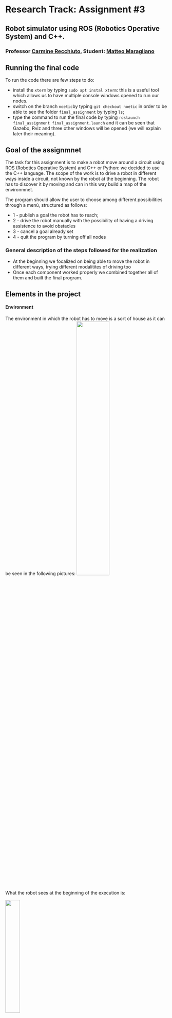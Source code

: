 # Research Track: Assignment #3
## Robot simulator using ROS (Robotics Operative System) and C++.

### Professor [Carmine Recchiuto](https://github.com/CarmineD8), Student: [Matteo Maragliano](https://github.com/mmatteo-hub)

## Running the final code
To run the code there are few steps to do:
* install the `xterm` by typing `sudo apt instal xterm`: this is a useful tool which allows us to have multiple console windows opened to run our nodes.
* switch on the branch `noetic`by typing `git checkout noetic` in order to be able to see the folder `final_assignment` by typing `ls`;
* type the command to run the final code by typing `roslaunch final_assignment final_assignment.launch` and it can be seen that Gazebo, Rviz and three other windows will be opened (we will explain later their meaning).

## Goal of the assignmnet
The task for this assignment is to make a robot move around a circuit using ROS (Robotics Operative System) and C++ or Python: we decided to use the C++ language. The scope of the work is to drive a robot in different ways inside a circuit, not known by the robot at the beginning. The robot has to discover it by moving and can in this way build a map of the environmnet.

The program should allow the user to choose among different possibilities through a menù, structured as follows:
* 1 - publish a goal the robot has to reach;
* 2 - drive the robot manually with the possibility of having a driving assistence to avoid obstacles
* 3 - cancel a goal already set
* 4 - quit the program by turning off all nodes

### General description of the steps followed for the realization
* At the beginning we focalized on being able to move the robot in different ways, trying different modalitites of driving too
* Once each component worked properly we combined together all of them and built the final program.

## Elements in the project
#### Environment
The environment in which the robot has to move is a sort of house as it can be seen in the following pictures:
<img src="https://user-images.githubusercontent.com/62358773/149616513-6e7db4f1-c535-422c-abcd-b51214507905.jpg" width=45%, height=45%>

What the robot sees at the beginning of the execution is:

<img src="https://user-images.githubusercontent.com/62358773/149616590-1febce2a-1430-4153-904a-af2a20ae96a1.jpg" width=30%, height=30%>

The robot is provided of laser scan (the red lines in the picture) able to detect obstacles; it has the possibility of building the map it is moving into by the `gmapping` package which runs together with the simulation: as we can see the *white* part of the map is the one that has already been discovered by the robot.

In the figure it can be already seen the origin of the map, used in a Cartesian plane reference, in which the robot can hold its reference to locate itself in the environment.

#### Robot
The robot is

<img src="https://user-images.githubusercontent.com/62358773/149632556-e0e598cd-1287-404e-88b2-71a23a20fb0f.jpg" width=25%, height=25%>

which has 720 sensors distributed into the 180° frontal view.
The sensor are useful to detect obstacles and were divided into 5 different groups with the same size (144 in each one):
Starting from the 0-th numbered to the 719-th we have:
* right
* front right
* front
* front left
* left

They are used while the robot has to avoid obstacles, in particular we used them inside the manual drive function.

The robot has the possibility to drive into every direction, in particular
* go straight
* turn on its position (z axe) both on the right or on the left
* turn while going straight

## Flowchart of the program
While everything is running in the program, we can build a graph of all nodes connected with eachother to better understand the behaviour; this can be done automatically by the `rosrun rqt_graph rqt_graph` command. The output is:
<img src="https://user-images.githubusercontent.com/62358773/149840202-a3fd86f7-4573-4f52-9ea7-c1bc809b88ca.jpg" width=100%, height=100%>

## Structure of the code
The code has two main nodes:
* UI node
* service node

Here we summarise the main steps computed during the execution:

* The first node has the aim to take the user choice on the modality of driving;
* then it passes the input to the second node by a service;
* once the service node takes the input there is a switch to determine the correct modality for the robot drive.

In orde to avoid problems in terms of synchronization between the callback functioncs we decided to manage all the parts of the code requiring a user choice inside the *UI_node*; the only function that was left into the *service_node* is the one to insert the position of the goal to be reached.

This was done to prevent other threads to stop their execution while waiting for the user to insert a specific character to end that callback.

### Output of the code
##### Windows
When the program runs there are several windows opened, here we explain their meaning:
* Gazebo, a robot simulation environment in which we can already seen all the map for our robot
* Rviz, the window which allows the user see what the robot sees; in this one we cannot see the all map but only the part already discovered by the robot.
* 3 other windows, like terminals:
	* UI node, to print the menù and take the user choice;
	* service node, to print informations about the robot and take the user input for the goal to be rached;
	* teleop twist keyboard, a node running to allow the user drive the robot through the keyboard. This node is always active but can publish only when the manual drive modality in on, in all other cases it does not interfer with the program execution.

##### Map
The final map built by the robot is the following, as we can expect is

<img src="https://user-images.githubusercontent.com/62358773/149633437-857b4271-3597-4696-bff6-a2423921181e.jpg" width=25%, height=25%>

Once the robot receives the input to go to a specific goal it computes a previous path but it cannot know a-priori the presence of obstacles; only after having the all map it can compute an accurate path also avoiding obstacles.

As an example we put the comparison between the path computed, more or less, starting from the same position, in two cases: the first with the map to be discovered and the second with the all map already discovered:

<img src="https://user-images.githubusercontent.com/62358773/149633440-5efdcfaa-26ed-4fe7-94a8-a829c2bb5558.jpg" width=40%, height=40%> <img src="https://user-images.githubusercontent.com/62358773/149633439-68fe7334-809e-4bce-ba1a-cbf0c28af29a.jpg" width=40%, height=40%>

It can be clearly seen the difference between the two cases. Of course when the robot does not know exactly the map it re-computes the path every time a danger obstacle on its road is detected.

## Pseudocode
#### Distance from obstacle
This is the function used by the robot to determine the presence and the distance of an obstacle inside the map when it is discovered.
```cpp
dist = 30;
	
for(every element in the array)
	if(distance i-th less than my actual min dist)
		update the distance with this value
```

#### Driving assistance
This function allows the user have some prints to better understand what the robot sees inside the map and what can do or cannot. Using this function the robot is also stopped automatically when it is dangerously near an obstacle.

Sicne there is the possibility to disable it, those functionalities are not available when it is not used, so the robot may crash because of the non-presence of au automatic control.
```cpp
if(assistance driving enabled)
	fill the array

	if(distance in front less than th)
		if(robot has to go straight)
			stop the robot

	if(distance in front right less than th)
		if(robot has to go on the right while straight)
			stop the robot

	if(distance in right less than th)
		if(robot has to turn on the right)
			stop the robot

	if(distance in front left less than th)
		if(robot has to go on the left while straight)
			stop the robot

	if(distance in left less than th)
		if(robot has to turn on the left)
			stop the robot
```

If we check the main function we can see almost all the function used:
#### main: UI_node
```cpp
int main(int argc, char ** argv)
{
	// initialising the node
	ros::init(argc, argv, "UI");
	// defining a node handle
	ros::NodeHandle nh;
	
	// call the service with the client
	client = nh.serviceClient<final_assignment::Service>("/service");
	
	// spin the prorgram
	// ros::spin() not used since there is not a topic to subscribe to which enables the spin mode
	
	while(ros::ok())
	{
		// call the function to manage the choice of the user for the behaviour of the robot
		callBack();
		ros::spinOnce();
	}
	
	return 0;
}
```
Inside the *callBack()* it is managed the user input choice and then processed by a *switch case*. It is not used the *ros::spin()* command since there is not a periodic topic to subscribe to.

Inside the *callBack()* function it is also called the function to activate the manual drive:
```cpp
// function to show the menù and give the input
void callBack()
{
	// defining a variable s of type final_assignment::Service
	final_assignment::Service s;
	
	// define a variable to publish
	move_base_msgs::MoveBaseGoal goal;
	
	// defining a char to use to store the input
	char inputUsr;
	
	// show the menù
	menu();
	
	// getting the keyboard input
	std::cin >> inputUsr;
	
	// check if the input is the manual drive one
	if(inputUsr == '2')
	{
		system("clear");
		// call the function to manage the choice for the manual drive
		manuallyDrive();
	}

	// clear the output to print again in a white background
	system("clear");

	// put the input on the request of the server
	s.request.input = inputUsr;
	// waut for the existance of the server
	client.waitForExistence();
	// call the server
	client.call(s);
}
```
The *manuallyDrive()* function is a switch in which it is called the client again and it is passed the option to have the *driving assistance* or not, thus avoiding the problems we talked about before.

#### main: service_node
```cpp
// main
int main(int argc, char ** argv)
{
	// initialising the node
	ros::init(argc, argv, "service");
	// defining a node handle
	ros::NodeHandle nh;
	
	// advertise the service
	// advertise the service and call the function
	ros::ServiceServer service = nh.advertiseService("/service", setDriveMod);
	
	// advertise topics
	// advertise the topic move_base/goal for setting the goal
	pub = nh.advertise<move_base_msgs::MoveBaseActionGoal>("/move_base/goal", 1);
	
	// advertise the topic move_base/cancel for cancelling the goal
	pubCancel = nh.advertise<actionlib_msgs::GoalID>("/move_base/cancel", 1);
	
	// advertise the topic cmd_vel
	pubV = nh.advertise<geometry_msgs::Twist>("/cmd_vel", 1);
	
	// subscribe to the topic feedback to have the status always available and updated
	ros::Subscriber sub = nh.subscribe("/move_base/feedback", 1, takeStatus);
	
	// subscribe to the topic goal to have the current status always available and updated
	ros::Subscriber subG = nh.subscribe("/move_base/goal", 1, currGoal);
	
	// subscribe to the topic prov_cmd_vel to have the value of the velocity
	ros::Subscriber subV = nh.subscribe("/my_cmd_vel", 1, takeVel);
	
	// subscribe to the topic scan to have the value of the laser to avoid obstacles
	ros::Subscriber subL = nh.subscribe("/scan", 1, driveAssist);
	
	// spin the program
	ros::spin();
	
	return 0;
}
```
Here we have lots of different functions and topics we subscribed to, in particulare:
* setDriveMod: a function in which it is used a *switch case* to determine the choice (inserted and passed throug the client).

We put only the case in which we choose the goal:
```cpp
// switch to choose what to do given a certain input
bool setDriveMod (final_assignment::Service::Request &req, final_assignment::Service::Response &res)
{
	switch(req.input)
	{	
		// publish a position (x y)
		case '1':
			system("clear");
			
			// give some instructions
			menu();

			//defining the variables to store the input
			float inX,inY;

			// get the value by the user
			std::cin >> inX >> inY;
			
			// clear the output to print again in a white background
			system("clear");
			
			// function to set the params
			setPoseParams(inX,inY);
	
			break;
			
		// ... other cases not inserted here ...
```
... and here we put the function to set the parameters goal. It is important to set also the *frame_id* and and the *orientation* whose module has to be 1 *(x=y=z=0, w=1)*.
```cpp
// function to set the parameters to the right field of the variable to publish
void setPoseParams(float inX, float inY)
{
	move_base_msgs::MoveBaseActionGoal pose;

	// set the value (x y) to the x and y field of the variable pose
	pose.goal.target_pose.pose.position.x = inX;
	pose.goal.target_pose.pose.position.y = inY;
			
	// set the frame_id
	pose.goal.target_pose.header.frame_id = "map";
	
	// set the quaternion module equal to 1
	pose.goal.target_pose.pose.orientation.w = 1;
	
	// publish the target chosen
	pub.publish(pose);
	
	// set the goal flag
	G = true;
}
```
We do not put other code here but we explain the meaninf of each function
* takeStatus: used to haved always the position of the robot updated
* currGoal: used to have stored the input for the goal; it also implements the control for the robot to check if the goal has been reached.
* takeVel: used to have always the velocity parameters updated;
* driveAssist: used to have the assistance while driving the robot by keyboard enabled;
* cancelGoal: not present inside the main but very useful; it is called when the user wants to cancel a goal.

### Service structure
To have a general but complete vision of the code we put also the structure of the simple service implemented:
```cpp
// request
char input
```
It is composed only by a request in which it is passed the user choice.

## Future improvements
It is a simple structure for the code even if there are many function to manage. A possible improvement can be the possibility of storing the map already seen and make it available in a future simulation to optimize the time to find a path for a goal.
